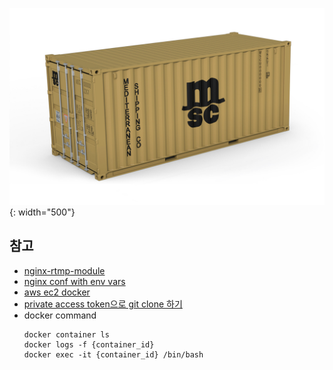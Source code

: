 ![MSC](./msc.png){: width="500"}

## 참고
* [nginx-rtmp-module](https://github.com/arut/nginx-rtmp-module)
* [nginx conf with env vars](https://github.com/filipkrw/nginx-conf-with-env-vars/tree/main)
* [aws ec2 docker](https://sjh9708.tistory.com/100)
* [private access token으로 git clone 하기](https://velog.io/@ashappyasikonw/Private-Access-Token%EC%9C%BC%EB%A1%9Cgit-clone-%ED%95%98%EA%B8%B0)
* docker command
    ```
    docker container ls
    docker logs -f {container_id}
    docker exec -it {container_id} /bin/bash
    ```